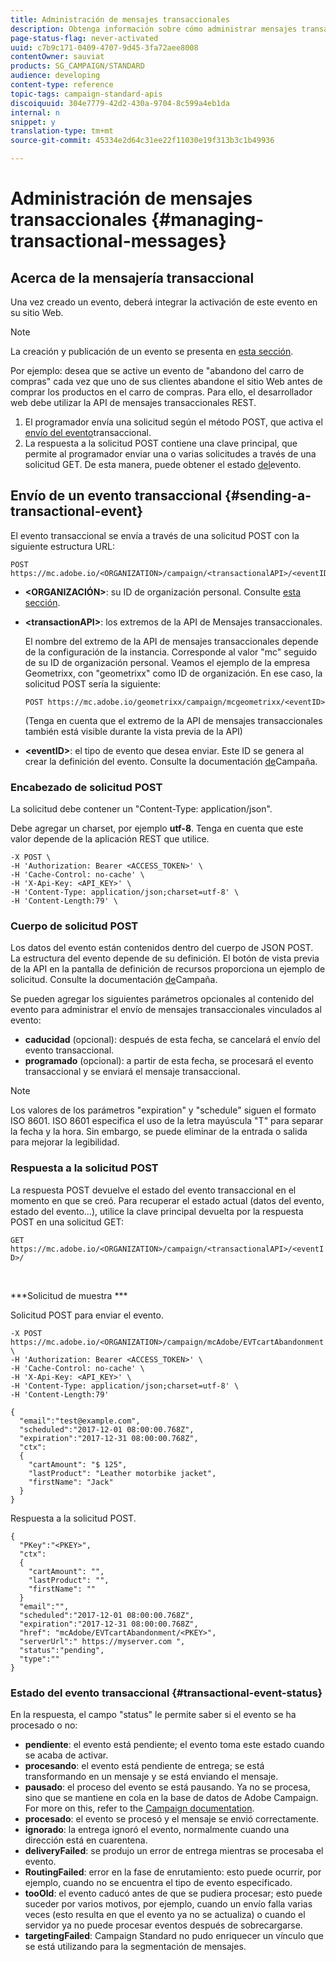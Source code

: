 ```yaml
---
title: Administración de mensajes transaccionales
description: Obtenga información sobre cómo administrar mensajes transaccionales con API.
page-status-flag: never-activated
uuid: c7b9c171-0409-4707-9d45-3fa72aee8008
contentOwner: sauviat
products: SG_CAMPAIGN/STANDARD
audience: developing
content-type: reference
topic-tags: campaign-standard-apis
discoiquuid: 304e7779-42d2-430a-9704-8c599a4eb1da
internal: n
snippet: y
translation-type: tm+mt
source-git-commit: 45334e2d64c31ee22f11030e19f313b3c1b49936

---
```



# Administración de mensajes transaccionales {#managing-transactional-messages}

## Acerca de la mensajería transaccional

Una vez creado un evento, deberá integrar la activación de este evento en su sitio Web.

>[!NOTE]
>
>La creación y publicación de un evento se presenta en [esta sección](../../administration/using/configuring-transactional-messaging.md).

Por ejemplo: desea que se active un evento de &quot;abandono del carro de compras&quot; cada vez que uno de sus clientes abandone el sitio Web antes de comprar los productos en el carro de compras. Para ello, el desarrollador web debe utilizar la API de mensajes transaccionales REST.

1. El programador envía una solicitud según el método POST, que activa el [envío del evento](#sending-a-transactional-event)transaccional.
1. La respuesta a la solicitud POST contiene una clave principal, que permite al programador enviar una o varias solicitudes a través de una solicitud GET. De esta manera, puede obtener el estado [del](#transactional-event-status)evento.

## Envío de un evento transaccional {#sending-a-transactional-event}

El evento transaccional se envía a través de una solicitud POST con la siguiente estructura URL:

```
POST https://mc.adobe.io/<ORGANIZATION>/campaign/<transactionalAPI>/<eventID>
```

* **&lt;ORGANIZACIÓN>**: su ID de organización personal. Consulte [esta sección](../../api/using/must-read.md).

* **&lt;transactionAPI>**: los extremos de la API de Mensajes transaccionales.

   El nombre del extremo de la API de mensajes transaccionales depende de la configuración de la instancia. Corresponde al valor &quot;mc&quot; seguido de su ID de organización personal. Veamos el ejemplo de la empresa Geometrixx, con &quot;geometrixx&quot; como ID de organización. En ese caso, la solicitud POST sería la siguiente:

   `POST https://mc.adobe.io/geometrixx/campaign/mcgeometrixx/<eventID>`

   (Tenga en cuenta que el extremo de la API de mensajes transaccionales también está visible durante la vista previa de la API)

* **&lt;eventID>**: el tipo de evento que desea enviar. Este ID se genera al crear la definición del evento. Consulte la documentación [de](https://helpx.adobe.com/campaign/standard/administration/using/configuring-transactional-messaging.html)Campaña.

### Encabezado de solicitud POST

La solicitud debe contener un &quot;Content-Type: application/json&quot;.

Debe agregar un charset, por ejemplo **utf-8**. Tenga en cuenta que este valor depende de la aplicación REST que utilice.

```
-X POST \
-H 'Authorization: Bearer <ACCESS_TOKEN>' \
-H 'Cache-Control: no-cache' \
-H 'X-Api-Key: <API_KEY>' \
-H 'Content-Type: application/json;charset=utf-8' \
-H 'Content-Length:79' \
```

### Cuerpo de solicitud POST

Los datos del evento están contenidos dentro del cuerpo de JSON POST. La estructura del evento depende de su definición. El botón de vista previa de la API en la pantalla de definición de recursos proporciona un ejemplo de solicitud. Consulte la documentación [de](https://helpx.adobe.com/campaign/standard/administration/using/configuring-transactional-messaging.html)Campaña.

Se pueden agregar los siguientes parámetros opcionales al contenido del evento para administrar el envío de mensajes transaccionales vinculados al evento:

* **caducidad** (opcional): después de esta fecha, se cancelará el envío del evento transaccional.
* **programado** (opcional): a partir de esta fecha, se procesará el evento transaccional y se enviará el mensaje transaccional.

>[!NOTE]
>
>Los valores de los parámetros &quot;expiration&quot; y &quot;schedule&quot; siguen el formato ISO 8601. ISO 8601 especifica el uso de la letra mayúscula &quot;T&quot; para separar la fecha y la hora. Sin embargo, se puede eliminar de la entrada o salida para mejorar la legibilidad.

### Respuesta a la solicitud POST

La respuesta POST devuelve el estado del evento transaccional en el momento en que se creó. Para recuperar el estado actual (datos del evento, estado del evento...), utilice la clave principal devuelta por la respuesta POST en una solicitud GET:

`GET https://mc.adobe.io/<ORGANIZATION>/campaign/<transactionalAPI>/<eventID>/`

<br/>

***Solicitud de muestra ***

Solicitud POST para enviar el evento.

```
-X POST https://mc.adobe.io/<ORGANIZATION>/campaign/mcAdobe/EVTcartAbandonment \
-H 'Authorization: Bearer <ACCESS_TOKEN>' \
-H 'Cache-Control: no-cache' \
-H 'X-Api-Key: <API_KEY>' \
-H 'Content-Type: application/json;charset=utf-8' \
-H 'Content-Length:79'

{
  "email":"test@example.com",
  "scheduled":"2017-12-01 08:00:00.768Z",
  "expiration":"2017-12-31 08:00:00.768Z",
  "ctx":
  {
    "cartAmount": "$ 125",
    "lastProduct": "Leather motorbike jacket",
    "firstName": "Jack"
  }
}
```

Respuesta a la solicitud POST.

```
{
  "PKey":"<PKEY>",
  "ctx":
  {
    "cartAmount": "",
    "lastProduct": "",
    "firstName": ""
  }
  "email":"",
  "scheduled":"2017-12-01 08:00:00.768Z",
  "expiration":"2017-12-31 08:00:00.768Z",
  "href": "mcAdobe/EVTcartAbandonment/<PKEY>",
  "serverUrl":" https://myserver.com ",
  "status":"pending",
  "type":""
}
```

### Estado del evento transaccional {#transactional-event-status}

En la respuesta, el campo &quot;status&quot; le permite saber si el evento se ha procesado o no:

* **pendiente**: el evento está pendiente; el evento toma este estado cuando se acaba de activar.
* **procesando**: el evento está pendiente de entrega; se está transformando en un mensaje y se está enviando el mensaje.
* **pausado**: el proceso del evento se está pausando. Ya no se procesa, sino que se mantiene en cola en la base de datos de Adobe Campaign. For more on this, refer to the [Campaign documentation](https://helpx.adobe.com/campaign/standard/channels/using/event-transactional-messages.html#unpublishing-a-transactional-message).
* **procesado**: el evento se procesó y el mensaje se envió correctamente.
* **ignorado**: la entrega ignoró el evento, normalmente cuando una dirección está en cuarentena.
* **deliveryFailed**: se produjo un error de entrega mientras se procesaba el evento.
* **RoutingFailed**: error en la fase de enrutamiento: esto puede ocurrir, por ejemplo, cuando no se encuentra el tipo de evento especificado.
* **tooOld**: el evento caducó antes de que se pudiera procesar; esto puede suceder por varios motivos, por ejemplo, cuando un envío falla varias veces (esto resulta en que el evento ya no se actualiza) o cuando el servidor ya no puede procesar eventos después de sobrecargarse.
* **targetingFailed**: Campaign Standard no pudo enriquecer un vínculo que se está utilizando para la segmentación de mensajes.
